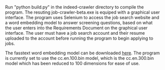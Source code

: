 Run "python build.py" in the indeed-crawler directory to compile the program. The resuting job-crawler-beta.exe is equiped with a graphical user interface. The program uses Selenium to access the job search website and a word embedding model to answer screening questions, based on what the user enters into the Requirements Document on the graphical user interface. The user must have a job search account and their resume uploaded to the account before running the program to begin applying to jobs. 

The fasstext word embedding model can be downloaded [here](https://fasttext.cc/docs/en/crawl-vectors.html). The program is currently set to use the cc.en.100.bin model, which is the cc.en.300.bin model which has been reduced to 100 dimensions for ease of use.
